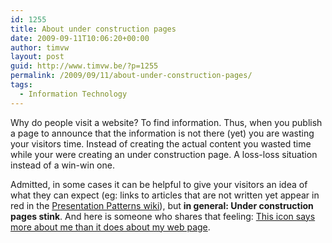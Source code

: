 ```yaml
---
id: 1255
title: About under construction pages
date: 2009-09-11T10:06:20+00:00
author: timvw
layout: post
guid: http://www.timvw.be/?p=1255
permalink: /2009/09/11/about-under-construction-pages/
tags:
  - Information Technology
---
```

Why do people visit a website? To find information. Thus, when you publish a page to announce that the information is not there (yet) you are wasting your visitors time. Instead of creating the actual content you wasted time while your were creating an under construction page. A loss-loss situation instead of a win-win one.

Admitted, in some cases it can be helpful to give your visitors an idea of what they can expect (eg: links to articles that are not written yet appear in red in the [Presentation Patterns wiki](http://www.jeremydmiller.com/ppatterns/Default.aspx?Page=MainPage&AspxAutoDetectCookieSupport=1)), but **in general: Under construction pages stink**. And here is someone who shares that feeling: [This icon says more about me than it does about my web page](http://www.cs.utah.edu/~gk/atwork/).
